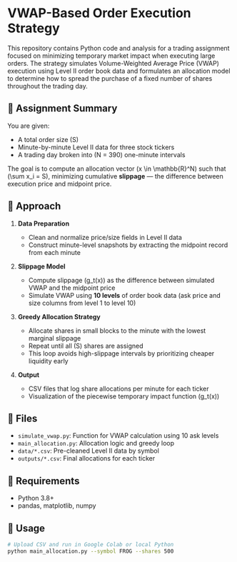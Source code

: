 # VWAP-Based Order Execution Strategy

This repository contains Python code and analysis for a trading assignment focused on minimizing temporary market impact when executing large orders. The strategy simulates Volume-Weighted Average Price (VWAP) execution using Level II order book data and formulates an allocation model to determine how to spread the purchase of a fixed number of shares throughout the trading day.

## 📌 Assignment Summary
You are given:
- A total order size \(S\)
- Minute-by-minute Level II data for three stock tickers
- A trading day broken into \(N = 390\) one-minute intervals

The goal is to compute an allocation vector \(x \in \mathbb{R}^N\) such that \(\sum x_i = S\), minimizing cumulative **slippage** — the difference between execution price and midpoint price.

## 🧠 Approach

1. **Data Preparation**
   - Clean and normalize price/size fields in Level II data
   - Construct minute-level snapshots by extracting the midpoint record from each minute

2. **Slippage Model**
   - Compute slippage \(g_t(x)\) as the difference between simulated VWAP and the midpoint price
   - Simulate VWAP using **10 levels** of order book data (ask price and size columns from level 1 to level 10)

3. **Greedy Allocation Strategy**
   - Allocate shares in small blocks to the minute with the lowest marginal slippage
   - Repeat until all \(S\) shares are assigned
   - This loop avoids high-slippage intervals by prioritizing cheaper liquidity early

4. **Output**
   - CSV files that log share allocations per minute for each ticker
   - Visualization of the piecewise temporary impact function \(g_t(x)\)

## 📂 Files
- `simulate_vwap.py`: Function for VWAP calculation using 10 ask levels
- `main_allocation.py`: Allocation logic and greedy loop
- `data/*.csv`: Pre-cleaned Level II data by symbol
- `outputs/*.csv`: Final allocations for each ticker

## 🧪 Requirements
- Python 3.8+
- pandas, matplotlib, numpy

## 🧪 Usage
```bash
# Upload CSV and run in Google Colab or local Python
python main_allocation.py --symbol FROG --shares 500
```
